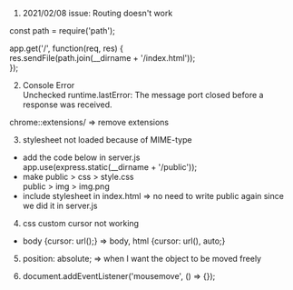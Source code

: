 1. 2021/02/08 issue: Routing doesn't work

const path = require('path');

app.get('/', function(req, res) {  
 res.sendFile(path.join(\_\_dirname + '/index.html'));  
});

2. Console Error  
   Unchecked runtime.lastError: The message port closed before a response was received.

chrome::extensions/ => remove extensions

3. stylesheet not loaded because of MIME-type

- add the code below in server.js  
  app.use(express.static(\_\_dirname + '/public'));
- make public > css > style.css  
   public > img > img.png
- include stylesheet in index.html
  <link rel="stylesheet" href="./css/style.css"> => no need to write public again since we did it in server.js

4.  css custom cursor not working

- body {cursor: url();} => body, html {cursor: url(), auto;}

5. position: absolute; => when I want the object to be moved freely

6. document.addEventListener('mousemove', () => {});
